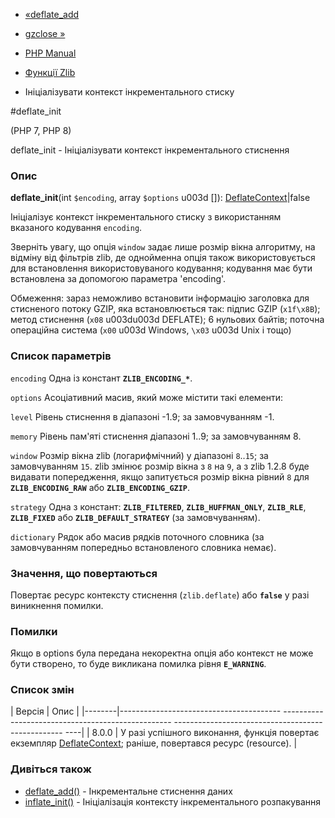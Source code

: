- [«deflate_add](function.deflate-add.md)
- [gzclose »](function.gzclose.md)

- [PHP Manual](index.md)
- [Функції Zlib](ref.zlib.md)
- Ініціалізувати контекст інкрементального стиску

#deflate_init

(PHP 7, PHP 8)

deflate_init - Ініціалізувати контекст інкрементального стиснення

### Опис

**deflate_init**(int `$encoding`, array `$options` u003d \[\]):
[DeflateContext](class.deflatecontext.md)\|false

Ініціалізує контекст інкрементального стиску з використанням
вказаного кодування `encoding`.

Зверніть увагу, що опція `window` задає лише розмір вікна
алгоритму, на відміну від фільтрів zlib, де однойменна опція також
використовується для встановлення використовуваного кодування; кодування має бути
встановлена за допомогою параметра 'encoding'.

Обмеження: зараз неможливо встановити інформацію заголовка
для стисненого потоку GZIP, яка встановлюється так:
підпис GZIP (`x1f\x8B`); метод стиснення (`x08` u003du003d DEFLATE); 6 нульових
байтів; поточна операційна система (`x00` u003d Windows, `\x03` u003d Unix і
тощо)

### Список параметрів

`encoding`
Одна із констант **`ZLIB_ENCODING_*`**.

`options`
Асоціативний масив, який може містити такі елементи:

`level`
Рівень стиснення в діапазоні -1.9; за замовчуванням -1.

`memory`
Рівень пам'яті стиснення діапазоні 1..9; за замовчуванням 8.

`window`
Розмір вікна zlib (логарифмічний) у діапазоні `8`..`15`; за замовчуванням
`15`. zlib змінює розмір вікна з `8` на `9`, а з zlib 1.2.8 буде
видавати попередження, якщо запитується розмір вікна рівний `8` для
**`ZLIB_ENCODING_RAW`** або **`ZLIB_ENCODING_GZIP`**.

`strategy`
Одна з констант: **`ZLIB_FILTERED`**, **`ZLIB_HUFFMAN_ONLY`**,
**`ZLIB_RLE`**, **`ZLIB_FIXED`** або **`ZLIB_DEFAULT_STRATEGY`** (за
замовчуванням).

`dictionary`
Рядок або масив рядків поточного словника (за замовчуванням
попередньо встановленого словника немає).

### Значення, що повертаються

Повертає ресурс контексту стиснення (`zlib.deflate`) або **`false`**
у разі виникнення помилки.

### Помилки

Якщо в options була передана некоректна опція або контекст не може
бути створено, то буде викликана помилка рівня **`E_WARNING`**.

### Список змін

| Версія | Опис |
|--------|---------------------------------------- -------------------------------------------------- -------------------------------------------------- ----|
| 8.0.0 | У разі успішного виконання, функція повертає екземпляр [DeflateContext](class.deflatecontext.md); раніше, повертався ресурс (resource). |

### Дивіться також

- [deflate_add()](function.deflate-add.md) - Інкрементальне стиснення
даних
- [inflate_init()](function.inflate-init.md) - Ініціалізація
контексту інкрементального розпакування
